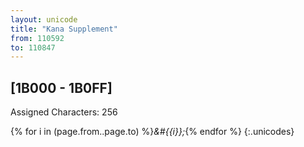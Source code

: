 ```yaml
---
layout: unicode
title: "Kana Supplement"
from: 110592
to: 110847
---
```


## 	[1B000 - 1B0FF]

Assigned Characters: 256

{% for i in (page.from..page.to) %}<i>&#{{i}};</i>{% endfor %}
{:.unicodes}
